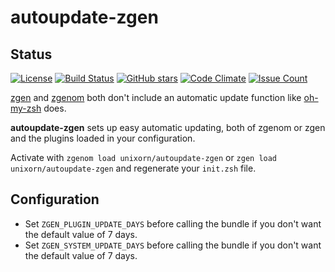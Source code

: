 # autoupdate-zgen

## Status

[![License](https://img.shields.io/github/license/unixorn/autoupdate-zgen.svg)](https://opensource.org/licenses/Apache-2.0)
[![Build Status](https://travis-ci.org/unixorn/autoupdate-zgen.svg?branch=master)](https://travis-ci.org/unixorn/autoupdate-zgen)
[![GitHub stars](https://img.shields.io/github/stars/unixorn/autoupdate-zgen.svg)](https://github.com/unixorn/autoupdate-zgen/stargazers)
[![Code Climate](https://codeclimate.com/github/unixorn/autoupdate-zgen/badges/gpa.svg)](https://codeclimate.com/github/unixorn/autoupdate-zgen)
[![Issue Count](https://codeclimate.com/github/unixorn/autoupdate-zgen/badges/issue_count.svg)](https://codeclimate.com/github/unixorn/autoupdate-zgen)

[zgen](https://github.com/tarjoilija/zgen) and [zgenom](https://github.com/jandamm/zgenom) both don't include an automatic update function like [oh-my-zsh](https://github.com/robbyrussell/oh-my-zsh) does.

**autoupdate-zgen** sets up easy automatic updating, both of zgenom or zgen and the plugins loaded in your configuration.

Activate with `zgenom load unixorn/autoupdate-zgen` or `zgen load unixorn/autoupdate-zgen` and regenerate your `init.zsh` file.

## Configuration

* Set `ZGEN_PLUGIN_UPDATE_DAYS` before calling the bundle if you don't want the default value of 7 days.
* Set `ZGEN_SYSTEM_UPDATE_DAYS` before calling the bundle if you don't want the default value of 7 days.
